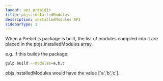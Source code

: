 ```yaml
---
layout: api_prebidjs
title: pbjs.installedModules
description: installedModules API
sidebarType: 1
---
```


When a Prebid.js package is built, the list of modules compiled into it are placed in the pbjs.installedModules array.

e.g. if this builds the package:

```bash
gulp build --modules=a,b,c
```

pbjs.installedModules would have the value ['a','b','c'].
